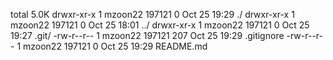 total 5.0K
drwxr-xr-x 1 mzoon22 197121   0 Oct 25 19:29 ./
drwxr-xr-x 1 mzoon22 197121   0 Oct 25 18:01 ../
drwxr-xr-x 1 mzoon22 197121   0 Oct 25 19:27 .git/
-rw-r--r-- 1 mzoon22 197121 207 Oct 25 19:29 .gitignore
-rw-r--r-- 1 mzoon22 197121   0 Oct 25 19:29 README.md
